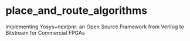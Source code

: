 # place_and_route_algorithms
implementing Yosys+nextpnr: an Open Source Framework from Verilog to Bitstream for Commercial FPGAs
